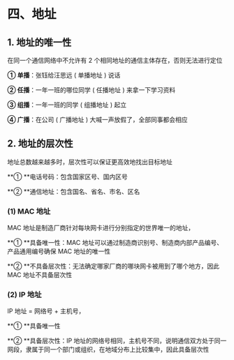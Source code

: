 # 四、地址

## 1\. 地址的唯一性

在同一个通信网络中不允许有 2 个相同地址的通信主体存在，否则无法进行定位

**① 单播**：张钰给汪思远 \( 单播地址 \) 说话

**② 任播**：一年一班的哪位同学 \( 任播地址 \) 来拿一下学习资料

**③ 组播**：一年一班的同学 \( 组播地址 \) 起立

**④ 广播**：在公司 \( 广播地址 \) 大喊一声放假了，全部同事都会相应

## 2\. 地址的层次性

地址总数越来越多时，层次性可以保证更高效地找出目标地址

**① **电话号码：包含国家区号、国内区号

**② **通信地址：包含国名、省名、市名、区名

### \(1\) MAC 地址

MAC 地址是制造厂商针对每块网卡进行分别指定的世界唯一的地址，

**① **具备唯一性：MAC 地址可以通过制造商识别号、制造商内部产品编号、产品通用编号确保 MAC 地址的唯一性

**② **不具备层次性：无法确定哪家厂商的哪块网卡被用到了哪个地方，因此 MAC 地址不具备层次性

### \(2\) IP 地址

IP 地址 = 网络号 \+ 主机号，    

**① **具备唯一性

**② **具备层次性：IP 地址的网络号相同，主机号不同，说明通信双方处于同一网段，隶属于同一个部门或组织，在地域分布上比较集中，因此具备层次性












